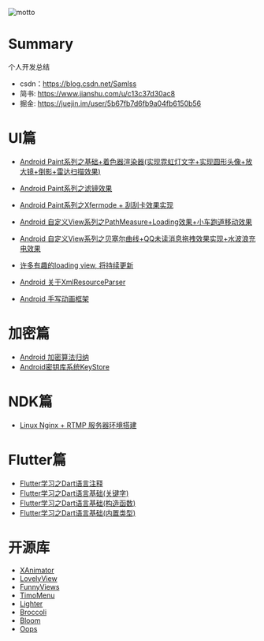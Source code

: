 ![motto](https://github.com/samlss/Summary/blob/master/art/motto.png)

# Summary
个人开发总结
- csdn：https://blog.csdn.net/Samlss
- 简书: https://www.jianshu.com/u/c13c37d30ac8
- 掘金: https://juejin.im/user/5b67fb7d6fb9a04fb6150b56


# UI篇
* [Android Paint系列之基础+着色器渲染器(实现霓虹灯文字+实现圆形头像+放大镜+倒影+雷达扫描效果)](https://blog.csdn.net/samlss/article/details/80807110)
* [Android Paint系列之滤镜效果](https://blog.csdn.net/samlss/article/details/80781575)
* [Android Paint系列之Xfermode + 刮刮卡效果实现](https://blog.csdn.net/samlss/article/details/80798023)
* [Android 自定义View系列之PathMeasure+Loading效果+小车跑道移动效果](https://blog.csdn.net/samlss/article/details/80860580)
* [Android 自定义View系列之贝塞尔曲线+QQ未读消息拖拽效果实现+水波浪充电效果](https://blog.csdn.net/samlss/article/details/80840199)
* [许多有趣的loading view, 将持续更新](https://blog.csdn.net/samlss/article/details/81189576)

* [Android 关于XmlResourceParser](https://blog.csdn.net/samlss/article/details/81332395)
* [Android 手写动画框架](https://blog.csdn.net/Samlss/article/details/81393541)

# 加密篇
* [Android 加密算法归纳](https://blog.csdn.net/samlss/article/details/80781678)
* [Android密钥库系统KeyStore](https://blog.csdn.net/samlss/article/details/80781640)

# NDK篇
* [Linux Nginx + RTMP 服务器环境搭建](https://blog.csdn.net/Samlss/article/details/82842120)

# Flutter篇
* [Flutter学习之Dart语言注释](https://www.jianshu.com/p/d1dae0d5c472)
* [Flutter学习之Dart语言基础(关键字)](https://www.jianshu.com/p/524e481ef3f6)
* [Flutter学习之Dart语言基础(构造函数)](https://www.jianshu.com/p/13c2caf00b1b)
* [Flutter学习之Dart语言基础(内置类型)](https://www.jianshu.com/p/b752db85f072)


# 开源库
* [XAnimator](https://github.com/samlss/XAnimator)
* [LovelyView](https://github.com/samlss/LovelyView)
* [FunnyViews](https://github.com/samlss/FunnyViews)
* [TimoMenu](https://github.com/samlss/TimoMenu)
* [Lighter](https://github.com/samlss/Lighter)
* [Broccoli](https://github.com/samlss/Broccoli)
* [Bloom](https://github.com/samlss/Bloom)
* [Oops](https://github.com/samlss/Oops)

